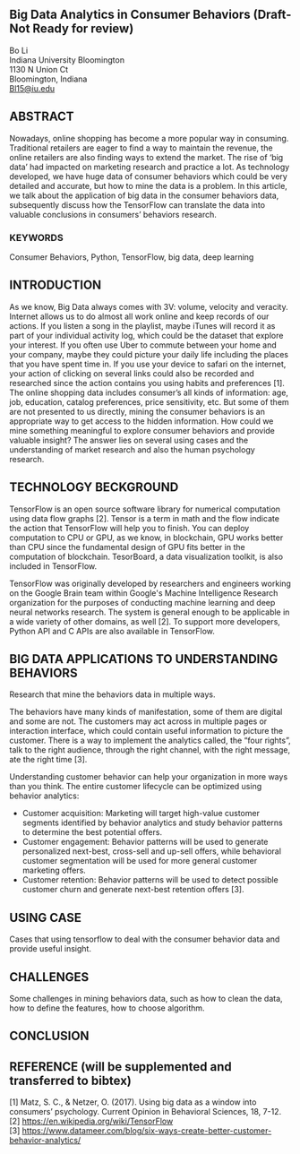 ## Big Data Analytics in Consumer Behaviors (Draft-Not Ready for review)
Bo Li   
Indiana University Bloomington   
1130 N Union Ct   
Bloomington, Indiana   
Bl15@iu.edu   
## ABSTRACT   

Nowadays, online shopping has become a more popular way in consuming. Traditional retailers are eager to find a way to maintain the revenue, the online retailers are also finding ways to extend the market. The rise of ‘big data’ had impacted on marketing research and practice a lot. As technology developed, we have huge data of consumer behaviors which could be very detailed and accurate, but how to mine the data is a problem. In this article, we talk about the application of big data in the consumer behaviors data, subsequently discuss how the TensorFlow can translate the data into valuable conclusions in consumers’ behaviors research.

### KEYWORDS   

Consumer Behaviors, Python, TensorFlow, big data, deep learning

## INTRODUCTION   


As we know, Big Data always comes with 3V: volume, velocity and veracity. Internet allows us to do almost all work online and keep records of our actions. If you listen a song in the playlist, maybe iTunes will record it as part of your individual activity log, which could be the dataset that explore your interest. If you often use Uber to commute between your home and your company, maybe they could picture your daily life including the places that you have spent time in. If you use your device to safari on the internet, your action of clicking on several links could also be recorded and researched since the action contains you using habits and preferences [1]. The online shopping data includes consumer’s all kinds of information: age, job, education, catalog preferences, price sensitivity, etc. But some of them are not presented to us directly, mining the consumer behaviors is an appropriate way to get access to the hidden information. How could we mine something meaningful to explore consumer behaviors and provide valuable insight? The answer lies on several using cases and the understanding of market research and also the human psychology research.


## TECHNOLOGY BECKGROUND   


TensorFlow is an open source software library for numerical computation using data flow graphs [2]. Tensor is a term in math and the flow indicate the action that TensorFlow will help you to finish. You can deploy computation to CPU or GPU, as we know, in blockchain, GPU works better than CPU since the fundamental design of GPU fits better in the computation of blockchain. TesorBoard, a data visualization toolkit, is also included in TensorFlow.   

TensorFlow was originally developed by researchers and engineers working on the Google Brain team within Google's Machine Intelligence Research organization for the purposes of conducting machine learning and deep neural networks research. The system is general enough to be applicable in a wide variety of other domains, as well [2]. To support more developers, Python API and C APIs are also available in TensorFlow.



##  BIG DATA APPLICATIONS TO UNDERSTANDING BEHAVIORS   


Research that mine the behaviors data in multiple ways.   

The behaviors have many kinds of manifestation, some of them are digital and some are not. The customers may act across in multiple pages or interaction interface, which could contain useful information to picture the customer. There is a way to implement the analytics called, the “four rights”, talk to the right audience, through the right channel, with the right message, ate the right time [3].   

Understanding customer behavior can help your organization in more ways than you think. The entire customer lifecycle can be optimized using behavior analytics:   

* Customer acquisition: Marketing will target high-value customer segments identified by behavior analytics and study behavior patterns to determine the best potential offers.
* Customer engagement: Behavior patterns will be used to generate personalized next-best, cross-sell and up-sell offers, while behavioral customer segmentation will be used for more general customer marketing offers.
* Customer retention: Behavior patterns will be used to detect possible customer churn and generate next-best retention offers [3].


## USING CASE   


Cases that using tensorflow to deal with the consumer behavior data and provide useful insight.

## CHALLENGES   


Some challenges in mining behaviors data, such as how to clean the data, how to define the features, how to choose algorithm.

## CONCLUSION   




## REFERENCE (will be supplemented and transferred to bibtex)   

[1] Matz, S. C., & Netzer, O. (2017). Using big data as a window into consumers’ psychology. Current Opinion in Behavioral Sciences, 18, 7-12.
[2] https://en.wikipedia.org/wiki/TensorFlow   
[3] https://www.datameer.com/blog/six-ways-create-better-customer-behavior-analytics/   

